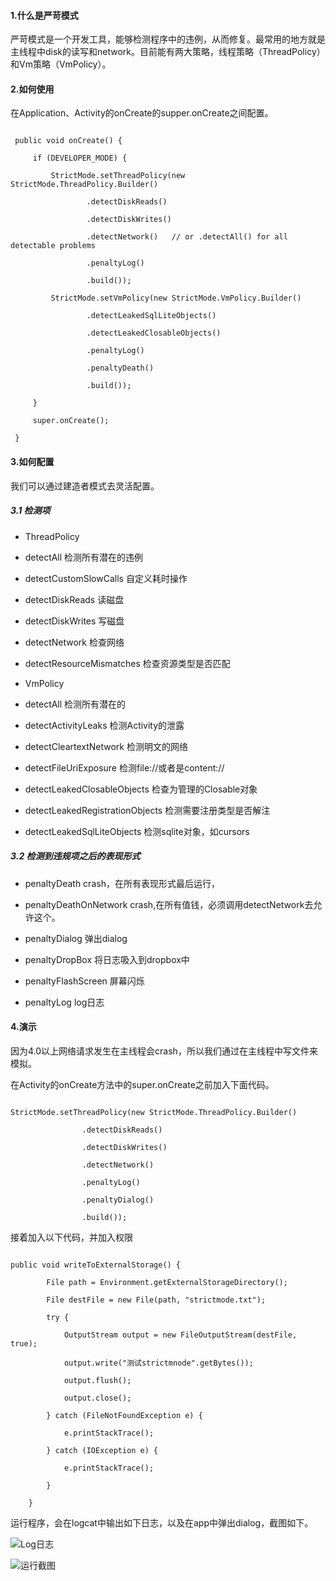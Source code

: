 #### 1.什么是严苛模式
严苛模式是一个开发工具，能够检测程序中的违例，从而修复。最常用的地方就是主线程中disk的读写和network。目前能有两大策略，线程策略（ThreadPolicy）和Vm策略（VmPolicy）。

#### 2.如何使用
在Application、Activity的onCreate的supper.onCreate之间配置。
```
 public void onCreate() {
     if (DEVELOPER_MODE) {
         StrictMode.setThreadPolicy(new StrictMode.ThreadPolicy.Builder()
                 .detectDiskReads()
                 .detectDiskWrites()
                 .detectNetwork()   // or .detectAll() for all detectable problems
                 .penaltyLog()
                 .build());
         StrictMode.setVmPolicy(new StrictMode.VmPolicy.Builder()
                 .detectLeakedSqlLiteObjects()
                 .detectLeakedClosableObjects()
                 .penaltyLog()
                 .penaltyDeath()
                 .build());
     }
     super.onCreate();
 }
```
#### 3.如何配置
我们可以通过建造者模式去灵活配置。
##### 3.1 检测项
* ThreadPolicy
 * detectAll 				检测所有潜在的违例
 * detectCustomSlowCalls 	自定义耗时操作
 * detectDiskReads 			读磁盘
 * detectDiskWrites 		写磁盘
 * detectNetwork  			检查网络
 * detectResourceMismatches	检查资源类型是否匹配
* VmPolicy
 * detectAll				检测所有潜在的
 * detectActivityLeaks 		检测Activity的泄露
 * detectCleartextNetwork   检测明文的网络
 * detectFileUriExposure    检测file://或者是content://
 * detectLeakedClosableObjects 检查为管理的Closable对象
 * detectLeakedRegistrationObjects 检测需要注册类型是否解注
 * detectLeakedSqlLiteObjects 检测sqlite对象，如cursors

##### 3.2 检测到违规项之后的表现形式
* penaltyDeath crash，在所有表现形式最后运行，
* penaltyDeathOnNetwork crash,在所有值钱，必须调用detectNetwork去允许这个。
* penaltyDialog 弹出dialog
* penaltyDropBox 将日志吸入到dropbox中
* penaltyFlashScreen 屏幕闪烁
* penaltyLog log日志

#### 4.演示
因为4.0以上网络请求发生在主线程会crash，所以我们通过在主线程中写文件来模拟。
在Activity的onCreate方法中的super.onCreate之前加入下面代码。
```
StrictMode.setThreadPolicy(new StrictMode.ThreadPolicy.Builder()
                .detectDiskReads()
                .detectDiskWrites()
                .detectNetwork()
                .penaltyLog()
                .penaltyDialog()
                .build());
```
接着加入以下代码，并加入权限
```
public void writeToExternalStorage() {
        File path = Environment.getExternalStorageDirectory();
        File destFile = new File(path, "strictmode.txt");
        try {
            OutputStream output = new FileOutputStream(destFile, true);
            output.write("测试strictmnode".getBytes());
            output.flush();
            output.close();
        } catch (FileNotFoundException e) {
            e.printStackTrace();
        } catch (IOException e) {
            e.printStackTrace();
        }
    }
```
运行程序，会在logcat中输出如下日志，以及在app中弹出dialog，截图如下。
![Log日志](https://github.com/Guolei1130/ATips/blob/master/image/strictmode/strictmode_1.png)
![运行截图](https://github.com/Guolei1130/ATips/blob/master/image/strictmode/strickmode_2.png)
